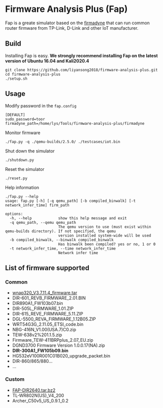 # Firmware Analysis Plus (Fap)

Fap is a greate simulator based on the [firmadyne](https://github.com/firmadyne/firmadyne)  that can run common router firmware from TP-Link, D-Link and other IoT manufacturer.

## Build

Installing Fap is easy. **We strongly recommend installing Fap on the latest version of Ubuntu 16.04 and Kali2020.4**

```shell
git clone https://github.com/liyansong2018/firmware-analysis-plus.git
cd firmware-analysis-plus
./setup.sh
```

## Usage

Modify password in the `fap.config`

```Shell
[DEFAULT]
sudo_password=toor
firmadyne_path=/home/lys/Tools/firmware-analysis-plus/firmadyne
```

Monitor firmware

```Shell
./fap.py -q ./qemu-builds/2.5.0/ ./testcases/iot.bin
```

Shut down the simulator

```
./shutdown.py
```

Reset the simulator

```shell
./reset.py
```

Help information

```shell
./fap.py --help                                          
usage: fap.py [-h] [-q qemu_path] [-b compiled_binwalk] [-t network_infer_time] firm_path

options:
  -h, --help            show this help message and exit
  -q qemu_path, --qemu qemu_path
                        The qemu version to use (must exist within qemu-builds directory). If not specified, the qemu
                        version installed system-wide will be used
  -b compiled_binwalk, --binwalk compiled_binwalk
                        Has binwalk been compiled? yes or no, 1 or 0
  -t network_infer_time, --time network_infer_time
                        Network infer time
```

## List of firmware supported

### Common

- [wnap320_V3.7.11.4_firmware.tar](https://github.com/liyansong2018/firmware-analysis-plus/tree/master/testcases)
- DIR-601_REVB_FIRMWARE_2.01.BIN
- DIR890A1_FW103b07.bin
- DIR-505L_FIRMWARE_1.01.ZIP
- DIR-615_REVE_FIRMWARE_5.11.ZIP
- DGL-5500_REVA_FIRMWARE_1.12B05.ZIP
- WRT54G3G_2.11.05_ETSI_code.bin
- NBG-416N_V1.00(USA.7)C0.zip
- TEW-638v2%201.1.5.zip
- Firmware_TEW-411BRPplus_2.07_EU.zip
- DGND3700 Firmware Version 1.0.0.17(NA).zip
- **DIR-300A1_FW105b09.bin**
- HG532eV100R001C01B020_upgrade_packet.bin
- DIR-860/865/880...
- ...

###  Custom

- [FAP-DIR2640.tar.bz2](https://github.com/liyansong2018/firmware-analysis-plus/releases)
- TL-WR802N(US)_V4_200
- Archer_C50v5_US_0.9.1_0.2